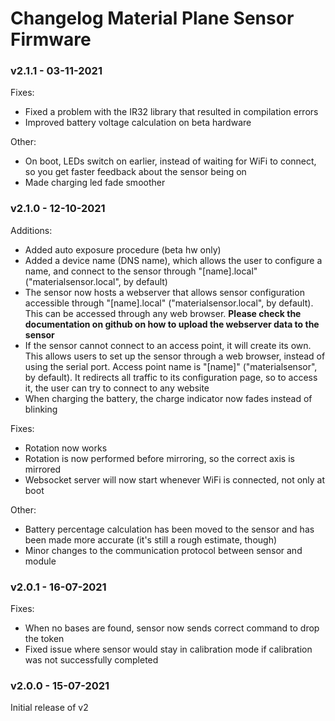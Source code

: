 # Changelog Material Plane Sensor Firmware

### v2.1.1 - 03-11-2021
Fixes:
<ul>
    <li>Fixed a problem with the IR32 library that resulted in compilation errors</li>
    <li>Improved battery voltage calculation on beta hardware</li>
</ul>

Other:
<ul>
    <li>On boot, LEDs switch on earlier, instead of waiting for WiFi to connect, so you get faster feedback about the sensor being on</li>
    <li>Made charging led fade smoother</li>
</ul>

### v2.1.0 - 12-10-2021
Additions:
<ul>
    <li>Added auto exposure procedure (beta hw only)</li>
    <li>Added a device name (DNS name), which allows the user to configure a name, and connect to the sensor through "[name].local" ("materialsensor.local", by default)</li>
    <li>The sensor now hosts a webserver that allows sensor configuration accessible through "[name].local" ("materialsensor.local", by default). This can be accessed through any web browser. <b>Please check the documentation on github on how to upload the webserver data to the sensor</b></li>
    <li>If the sensor cannot connect to an access point, it will create its own. This allows users to set up the sensor through a web browser, instead of using the serial port. Access point name is "[name]" ("materialsensor", by default). It redirects all traffic to its configuration page, so to access it, the user can try to connect to any website</li>
    <li>When charging the battery, the charge indicator now fades instead of blinking</li>
</ul>

Fixes:
<ul>
    <li>Rotation now works</li>
    <li>Rotation is now performed before mirroring, so the correct axis is mirrored</li>
    <li>Websocket server will now start whenever WiFi is connected, not only at boot</li>
</ul>

Other:
<ul>
    <li>Battery percentage calculation has been moved to the sensor and has been made more accurate (it's still a rough estimate, though)</li>
    <li>Minor changes to the communication protocol between sensor and module</li>
</ul>

### v2.0.1 - 16-07-2021
Fixes:
<ul>
    <li>When no bases are found, sensor now sends correct command to drop the token</li>
    <li>Fixed issue where sensor would stay in calibration mode if calibration was not successfully completed</li>
</ul>

### v2.0.0 - 15-07-2021
Initial release of v2